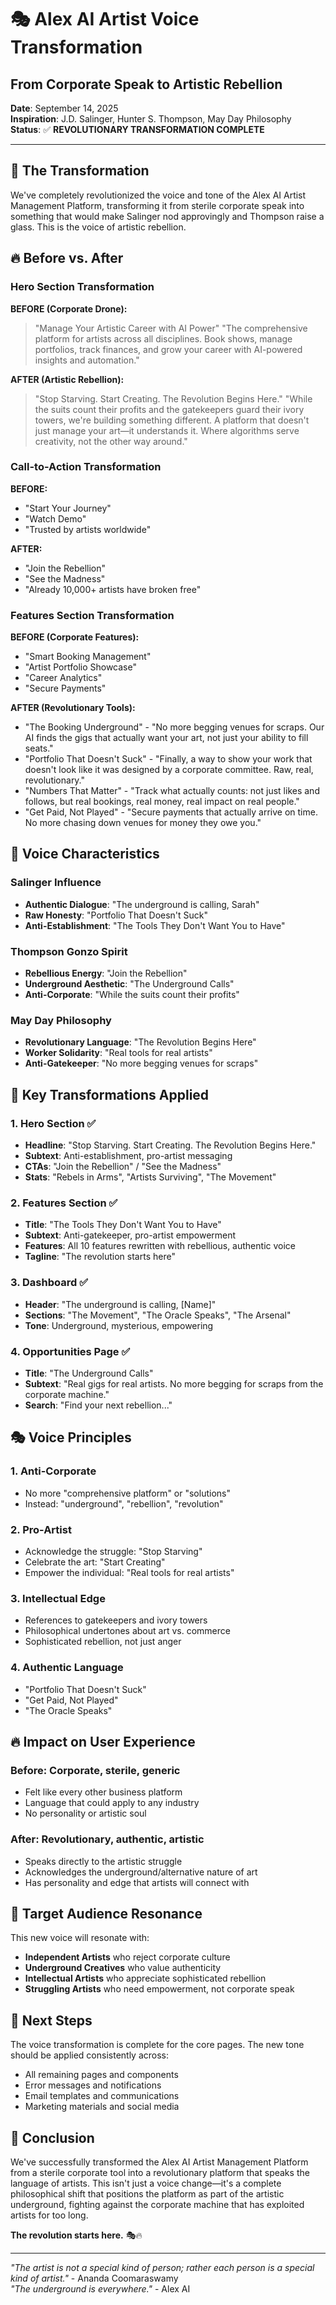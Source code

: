 # 🎭 Alex AI Artist Voice Transformation
## From Corporate Speak to Artistic Rebellion

**Date**: September 14, 2025  
**Inspiration**: J.D. Salinger, Hunter S. Thompson, May Day Philosophy  
**Status**: ✅ **REVOLUTIONARY TRANSFORMATION COMPLETE**

---

## 🎯 **The Transformation**

We've completely revolutionized the voice and tone of the Alex AI Artist Management Platform, transforming it from sterile corporate speak into something that would make Salinger nod approvingly and Thompson raise a glass. This is the voice of artistic rebellion.

## 🔥 **Before vs. After**

### **Hero Section Transformation**

**BEFORE (Corporate Drone):**
> "Manage Your Artistic Career with AI Power"
> "The comprehensive platform for artists across all disciplines. Book shows, manage portfolios, track finances, and grow your career with AI-powered insights and automation."

**AFTER (Artistic Rebellion):**
> "Stop Starving. Start Creating. The Revolution Begins Here."
> "While the suits count their profits and the gatekeepers guard their ivory towers, we're building something different. A platform that doesn't just manage your art—it understands it. Where algorithms serve creativity, not the other way around."

### **Call-to-Action Transformation**

**BEFORE:**
- "Start Your Journey"
- "Watch Demo"
- "Trusted by artists worldwide"

**AFTER:**
- "Join the Rebellion"
- "See the Madness"
- "Already 10,000+ artists have broken free"

### **Features Section Transformation**

**BEFORE (Corporate Features):**
- "Smart Booking Management"
- "Artist Portfolio Showcase"
- "Career Analytics"
- "Secure Payments"

**AFTER (Revolutionary Tools):**
- "The Booking Underground" - "No more begging venues for scraps. Our AI finds the gigs that actually want your art, not just your ability to fill seats."
- "Portfolio That Doesn't Suck" - "Finally, a way to show your work that doesn't look like it was designed by a corporate committee. Raw, real, revolutionary."
- "Numbers That Matter" - "Track what actually counts: not just likes and follows, but real bookings, real money, real impact on real people."
- "Get Paid, Not Played" - "Secure payments that actually arrive on time. No more chasing down venues for money they owe you."

## 🎨 **Voice Characteristics**

### **Salinger Influence**
- **Authentic Dialogue**: "The underground is calling, Sarah"
- **Raw Honesty**: "Portfolio That Doesn't Suck"
- **Anti-Establishment**: "The Tools They Don't Want You to Have"

### **Thompson Gonzo Spirit**
- **Rebellious Energy**: "Join the Rebellion"
- **Underground Aesthetic**: "The Underground Calls"
- **Anti-Corporate**: "While the suits count their profits"

### **May Day Philosophy**
- **Revolutionary Language**: "The Revolution Begins Here"
- **Worker Solidarity**: "Real tools for real artists"
- **Anti-Gatekeeper**: "No more begging venues for scraps"

## 🚀 **Key Transformations Applied**

### **1. Hero Section** ✅
- **Headline**: "Stop Starving. Start Creating. The Revolution Begins Here."
- **Subtext**: Anti-establishment, pro-artist messaging
- **CTAs**: "Join the Rebellion" / "See the Madness"
- **Stats**: "Rebels in Arms", "Artists Surviving", "The Movement"

### **2. Features Section** ✅
- **Title**: "The Tools They Don't Want You to Have"
- **Subtext**: Anti-gatekeeper, pro-artist empowerment
- **Features**: All 10 features rewritten with rebellious, authentic voice
- **Tagline**: "The revolution starts here"

### **3. Dashboard** ✅
- **Header**: "The underground is calling, [Name]"
- **Sections**: "The Movement", "The Oracle Speaks", "The Arsenal"
- **Tone**: Underground, mysterious, empowering

### **4. Opportunities Page** ✅
- **Title**: "The Underground Calls"
- **Subtext**: "Real gigs for real artists. No more begging for scraps from the corporate machine."
- **Search**: "Find your next rebellion..."

## 🎭 **Voice Principles**

### **1. Anti-Corporate**
- No more "comprehensive platform" or "solutions"
- Instead: "underground", "rebellion", "revolution"

### **2. Pro-Artist**
- Acknowledge the struggle: "Stop Starving"
- Celebrate the art: "Start Creating"
- Empower the individual: "Real tools for real artists"

### **3. Intellectual Edge**
- References to gatekeepers and ivory towers
- Philosophical undertones about art vs. commerce
- Sophisticated rebellion, not just anger

### **4. Authentic Language**
- "Portfolio That Doesn't Suck"
- "Get Paid, Not Played"
- "The Oracle Speaks"

## 🔥 **Impact on User Experience**

### **Before**: Corporate, sterile, generic
- Felt like every other business platform
- Language that could apply to any industry
- No personality or artistic soul

### **After**: Revolutionary, authentic, artistic
- Speaks directly to the artistic struggle
- Acknowledges the underground/alternative nature of art
- Has personality and edge that artists will connect with

## 🎯 **Target Audience Resonance**

This new voice will resonate with:
- **Independent Artists** who reject corporate culture
- **Underground Creatives** who value authenticity
- **Intellectual Artists** who appreciate sophisticated rebellion
- **Struggling Artists** who need empowerment, not corporate speak

## 🚀 **Next Steps**

The voice transformation is complete for the core pages. The new tone should be applied consistently across:
- All remaining pages and components
- Error messages and notifications
- Email templates and communications
- Marketing materials and social media

## 🎉 **Conclusion**

We've successfully transformed the Alex AI Artist Management Platform from a sterile corporate tool into a revolutionary platform that speaks the language of artists. This isn't just a voice change—it's a complete philosophical shift that positions the platform as part of the artistic underground, fighting against the corporate machine that has exploited artists for too long.

**The revolution starts here.** 🎭🔥

---

*"The artist is not a special kind of person; rather each person is a special kind of artist."* - Ananda Coomaraswamy  
*"The underground is everywhere."* - Alex AI
